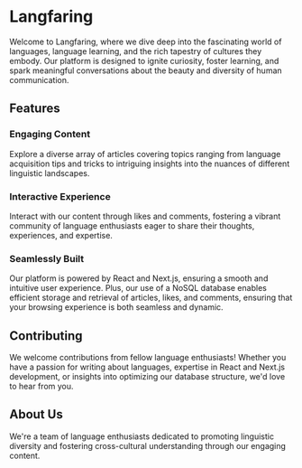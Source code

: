# Langfaring

Welcome to Langfaring, where we dive deep into the fascinating world of languages, language learning, and the rich tapestry of cultures they embody. Our platform is designed to ignite curiosity, foster learning, and spark meaningful conversations about the beauty and diversity of human communication.

## Features

### Engaging Content
Explore a diverse array of articles covering topics ranging from language acquisition tips and tricks to intriguing insights into the nuances of different linguistic landscapes.

### Interactive Experience
Interact with our content through likes and comments, fostering a vibrant community of language enthusiasts eager to share their thoughts, experiences, and expertise.

### Seamlessly Built
Our platform is powered by React and Next.js, ensuring a smooth and intuitive user experience. Plus, our use of a NoSQL database enables efficient storage and retrieval of articles, likes, and comments, ensuring that your browsing experience is both seamless and dynamic.

## Contributing
We welcome contributions from fellow language enthusiasts! Whether you have a passion for writing about languages, expertise in React and Next.js development, or insights into optimizing our database structure, we'd love to hear from you.

## About Us
We're a team of language enthusiasts dedicated to promoting linguistic diversity and fostering cross-cultural understanding through our engaging content.